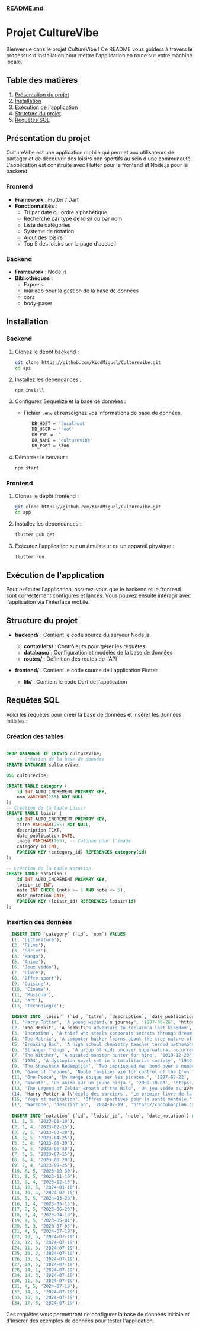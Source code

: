 ### README.md

# Projet CultureVibe

Bienvenue dans le projet CultureVibe ! Ce README vous guidera à travers le processus d'installation pour mettre l'application en route sur votre machine locale.

## Table des matières
1. [Présentation du projet](#présentation-du-projet)
2. [Installation](#installation)
3. [Exécution de l'application](#exécution-de-lapplication)
4. [Structure du projet](#structure-du-projet)
5. [Requêtes SQL](#requêtes-sql)

## Présentation du projet
CultureVibe est une application mobile qui permet aux utilisateurs de partager et de découvrir des loisirs non sportifs au sein d'une communauté. L'application est construite avec Flutter pour le frontend et Node.js pour le backend.

### Frontend
- **Framework** : Flutter / Dart
- **Fonctionnalités** : 
  - Tri par date ou ordre alphabétique
  - Recherche par type de loisir ou par nom
  - Liste de catégories
  - Système de notation
  - Ajout des loisirs
  - Top 5 des loisirs sur la page d'accueil

### Backend
- **Framework** : Node.js
- **Bibliothèques** :
  - Express
  - mariadb pour la gestion de la base de données
  - cors
  - body-paser

## Installation

### Backend
1. Clonez le dépôt backend :
   ```bash
   git clone https://github.com/KiddMiguel/CultureVibe.git
   cd api
   ```

2. Installez les dépendances :
   ```bash
   npm install
   ```

3. Configurez Sequelize et la base de données :
   - Fichier `.env` et renseignez vos informations de base de données.
     ```bash
        DB_HOST = 'localhost'
        DB_USER = 'root'
        DB_PWD = ''
        DB_NAME = 'culturevibe'
        DB_PORT = 3306
     ```

4. Démarrez le serveur :
   ```bash
   npm start
   ```

### Frontend
1. Clonez le dépôt frontend :
   ```bash
   git clone https://github.com/KiddMiguel/CultureVibe.git
   cd app
   ```

2. Installez les dépendances :
   ```bash
   flutter pub get
   ```

3. Exécutez l'application sur un émulateur ou un appareil physique :
   ```bash
   flutter run
   ```

## Exécution de l'application
Pour exécuter l'application, assurez-vous que le backend et le frontend sont correctement configurés et lancés. Vous pouvez ensuite interagir avec l'application via l'interface mobile.

## Structure du projet
- **backend/** : Contient le code source du serveur Node.js
  - **controllers/** : Contrôleurs pour gérer les requêtes
  - **database/** : Configuration et modèles de la base de données
  - **routes/** : Définition des routes de l'API

- **frontend/** : Contient le code source de l'application Flutter
  - **lib/** : Contient le code Dart de l'application

## Requêtes SQL
Voici les requêtes pour créer la base de données et insérer les données initiales :

### Création des tables
```sql

DROP DATABASE IF EXISTS cultureVibe;
    -- Création de la base de données
CREATE DATABASE cultureVibe;

USE cultureVibe;

CREATE TABLE category (
    id INT AUTO_INCREMENT PRIMARY KEY,
    nom VARCHAR(255) NOT NULL
);
-- Création de la table Loisir
CREATE TABLE loisir (
    id INT AUTO_INCREMENT PRIMARY KEY,
    titre VARCHAR(255) NOT NULL,
    description TEXT,
    date_publication DATE,
    image VARCHAR(255), -- Colonne pour l'image
    category_id INT,
    FOREIGN KEY (category_id) REFERENCES category(id)
);

-- Création de la table Notation
CREATE TABLE notation (
    id INT AUTO_INCREMENT PRIMARY KEY,
    loisir_id INT,
    note INT CHECK (note >= 1 AND note <= 5),
    date_notation DATE,
    FOREIGN KEY (loisir_id) REFERENCES loisir(id)
);
```

### Insertion des données
```sql
  INSERT INTO `category` (`id`, `nom`) VALUES
  (1, 'Littérature'),
  (2, 'Films'),
  (3, 'Séries'),
  (4, 'Manga'),
  (5, 'Anime'),
  (6, 'Jeux vidéo'),
  (7, 'Livre'),
  (8, 'Offre sport'),
  (9, 'Cuisine'),
  (10, 'Cinéma'),
  (11, 'Musique'),
  (12, 'Art'),
  (13, 'Technologie');
  
  INSERT INTO `loisir` (`id`, `titre`, `description`, `date_publication`, `image`, `category_id`) VALUES
  (1, 'Harry Potter', 'A young wizard\'s journey', '1997-06-26', 'https://m.media-amazon.com/images/S/pv-target-images/c2ebc94ca85771b72e439a8329e01a6e2f3fd316fb38a3d2f1434d231d7a4f56.jpg', 1),
  (2, 'The Hobbit', 'A hobbit\'s adventure to reclaim a lost kingdom', '1937-09-21', 'https://fr.web.img4.acsta.net/pictures/210/552/21055250_20131106114016251.jpg', 1),
  (3, 'Inception', 'A thief who steals corporate secrets through dream-sharing technology', '2010-07-16', 'https://m.media-amazon.com/images/I/912AErFSBHL._AC_UF894,1000_QL80_.jpg', 2),
  (4, 'The Matrix', 'A computer hacker learns about the true nature of reality', '1999-03-31', 'https://m.media-amazon.com/images/I/813dE2pH7XL._UF1000,1000_QL80_.jpg', 2),
  (5, 'Breaking Bad', 'A high school chemistry teacher turned methamphetamine producer', '2008-01-20', 'https://fr.web.img5.acsta.net/pictures/19/06/18/12/11/3956503.jpg', 3),
  (6, 'Stranger Things', 'A group of kids uncover supernatural occurrences in their town', '2016-07-15', 'https://images.justwatch.com/poster/166136683/s332/saison-5', 3),
  (7, 'The Witcher', 'A mutated monster-hunter for hire', '2019-12-20', 'https://images.ladepeche.fr/api/v1/images/view/5e5014128fe56f530a4104c7/full/image.jpg?v=1', 3),
  (8, '1984', 'A dystopian novel set in a totalitarian society', '1949-06-08', 'https://fr.web.img4.acsta.net/pictures/23/11/02/10/29/1482978.jpg', 1),
  (9, 'The Shawshank Redemption', 'Two imprisoned men bond over a number of years', '1994-09-22', 'https://cdn.kobo.com/book-images/71f95ccc-b734-44cc-9365-71da90c86bf8/353/569/90/False/the-shawshank-redemption-revealed.jpg', 2),
  (10, 'Game of Thrones', 'Noble families vie for control of the Iron Throne', '2011-04-17', 'https://fr.web.img5.acsta.net/pictures/23/01/03/14/13/0717778.jpg', 3),
  (11, 'One Piece', 'Un manga épique sur les pirates.', '1997-07-22', 'https://static.wikia.nocookie.net/onepiece/images/1/12/One_Piece_Film_Red_Troisi%C3%A8me_Poster.png/revision/latest?cb=20220609171551&path-prefix=fr', 4),
  (12, 'Naruto', 'Un anime sur un jeune ninja.', '2002-10-03', 'https://static.wikia.nocookie.net/naruto/images/0/0d/Naruto_the_Movie_-_Road_to_Ninja%27s_affiche_principale.jpg/revision/latest?cb=20150112210812&path-prefix=fr', 4),
  (13, 'The Legend of Zelda: Breath of the Wild', 'Un jeu vidéo d\'aventure dans un monde ouvert.', '2017-03-03', 'https://m.media-amazon.com/images/I/71GuaH9r+1L.jpg', 6),
  (14, 'Harry Potter à l\'école des sorciers', 'Le premier livre de la série Harry Potter.', '1997-06-26', 'https://fr.web.img2.acsta.net/pictures/18/07/02/17/25/3643090.jpg', 6),
  (15, 'Yoga et méditation', 'Offres sportives pour la santé mentale.', '2020-01-01', 'https://fr.heartfulness.org/wp-content/uploads/2019/12/Affiche-1.png', 6),
  (17, 'Warzone', 'description', '2024-07-19', 'https://chocobonplan.com/wp-content/uploads/2024/04/SLIDER-call-of-duty-warzone-3-saison-3-article-blog.jpg', 6);
  
  INSERT INTO `notation` (`id`, `loisir_id`, `note`, `date_notation`) VALUES
  (1, 1, 5, '2023-01-10'),
  (2, 1, 4, '2023-02-15'),
  (3, 2, 5, '2023-03-20'),
  (4, 3, 5, '2023-04-25'),
  (5, 3, 4, '2023-05-30'),
  (6, 4, 5, '2023-06-10'),
  (7, 5, 5, '2023-07-15'),
  (8, 6, 4, '2023-08-20'),
  (9, 7, 4, '2023-09-25'),
  (10, 8, 5, '2023-10-30'),
  (11, 9, 5, '2023-11-10'),
  (12, 9, 4, '2023-12-15'),
  (13, 10, 5, '2024-01-10'),
  (14, 10, 4, '2024-02-15'),
  (15, 5, 5, '2024-03-20'),
  (16, 1, 4, '2023-05-15'),
  (17, 2, 5, '2023-06-20'),
  (18, 3, 4, '2023-04-10'),
  (19, 4, 5, '2023-05-01'),
  (20, 5, 3, '2023-07-05'),
  (21, 4, 5, '2024-07-19'),
  (22, 10, 5, '2024-07-19'),
  (23, 12, 5, '2024-07-19'),
  (24, 11, 3, '2024-07-19'),
  (25, 10, 2, '2024-07-19'),
  (26, 13, 5, '2024-07-19'),
  (27, 14, 5, '2024-07-19'),
  (28, 14, 1, '2024-07-19'),
  (29, 14, 3, '2024-07-19'),
  (30, 11, 5, '2024-07-19'),
  (31, 4, 5, '2024-07-19'),
  (32, 14, 5, '2024-07-19'),
  (33, 10, 4, '2024-07-19'),
  (34, 17, 5, '2024-07-19');
```

Ces requêtes vous permettront de configurer la base de données initiale et d'insérer des exemples de données pour tester l'application.
